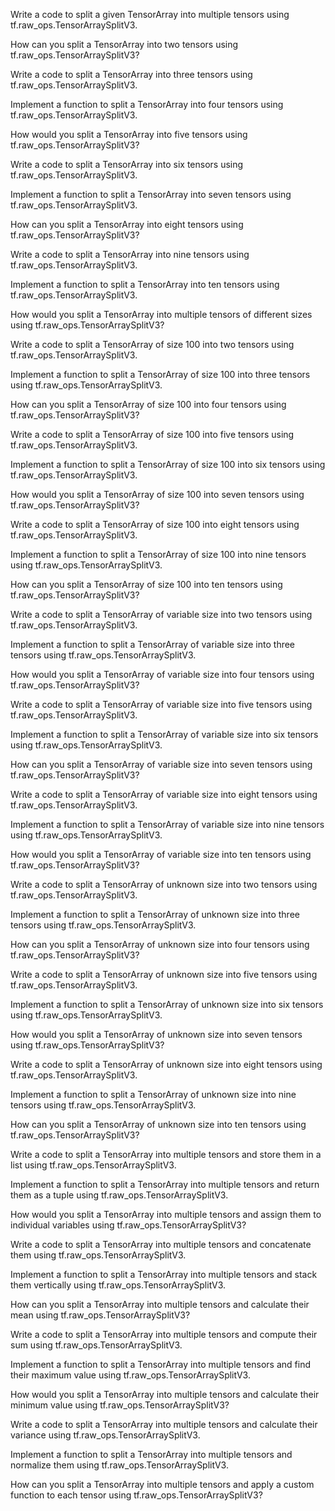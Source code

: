 Write a code to split a given TensorArray into multiple tensors using tf.raw_ops.TensorArraySplitV3.

How can you split a TensorArray into two tensors using tf.raw_ops.TensorArraySplitV3?

Write a code to split a TensorArray into three tensors using tf.raw_ops.TensorArraySplitV3.

Implement a function to split a TensorArray into four tensors using tf.raw_ops.TensorArraySplitV3.

How would you split a TensorArray into five tensors using tf.raw_ops.TensorArraySplitV3?

Write a code to split a TensorArray into six tensors using tf.raw_ops.TensorArraySplitV3.

Implement a function to split a TensorArray into seven tensors using tf.raw_ops.TensorArraySplitV3.

How can you split a TensorArray into eight tensors using tf.raw_ops.TensorArraySplitV3?

Write a code to split a TensorArray into nine tensors using tf.raw_ops.TensorArraySplitV3.

Implement a function to split a TensorArray into ten tensors using tf.raw_ops.TensorArraySplitV3.

How would you split a TensorArray into multiple tensors of different sizes using tf.raw_ops.TensorArraySplitV3?

Write a code to split a TensorArray of size 100 into two tensors using tf.raw_ops.TensorArraySplitV3.

Implement a function to split a TensorArray of size 100 into three tensors using tf.raw_ops.TensorArraySplitV3.

How can you split a TensorArray of size 100 into four tensors using tf.raw_ops.TensorArraySplitV3?

Write a code to split a TensorArray of size 100 into five tensors using tf.raw_ops.TensorArraySplitV3.

Implement a function to split a TensorArray of size 100 into six tensors using tf.raw_ops.TensorArraySplitV3.

How would you split a TensorArray of size 100 into seven tensors using tf.raw_ops.TensorArraySplitV3?

Write a code to split a TensorArray of size 100 into eight tensors using tf.raw_ops.TensorArraySplitV3.

Implement a function to split a TensorArray of size 100 into nine tensors using tf.raw_ops.TensorArraySplitV3.

How can you split a TensorArray of size 100 into ten tensors using tf.raw_ops.TensorArraySplitV3?

Write a code to split a TensorArray of variable size into two tensors using tf.raw_ops.TensorArraySplitV3.

Implement a function to split a TensorArray of variable size into three tensors using tf.raw_ops.TensorArraySplitV3.

How would you split a TensorArray of variable size into four tensors using tf.raw_ops.TensorArraySplitV3?

Write a code to split a TensorArray of variable size into five tensors using tf.raw_ops.TensorArraySplitV3.

Implement a function to split a TensorArray of variable size into six tensors using tf.raw_ops.TensorArraySplitV3.

How can you split a TensorArray of variable size into seven tensors using tf.raw_ops.TensorArraySplitV3?

Write a code to split a TensorArray of variable size into eight tensors using tf.raw_ops.TensorArraySplitV3.

Implement a function to split a TensorArray of variable size into nine tensors using tf.raw_ops.TensorArraySplitV3.

How would you split a TensorArray of variable size into ten tensors using tf.raw_ops.TensorArraySplitV3?

Write a code to split a TensorArray of unknown size into two tensors using tf.raw_ops.TensorArraySplitV3.

Implement a function to split a TensorArray of unknown size into three tensors using tf.raw_ops.TensorArraySplitV3.

How can you split a TensorArray of unknown size into four tensors using tf.raw_ops.TensorArraySplitV3?

Write a code to split a TensorArray of unknown size into five tensors using tf.raw_ops.TensorArraySplitV3.

Implement a function to split a TensorArray of unknown size into six tensors using tf.raw_ops.TensorArraySplitV3.

How would you split a TensorArray of unknown size into seven tensors using tf.raw_ops.TensorArraySplitV3?

Write a code to split a TensorArray of unknown size into eight tensors using tf.raw_ops.TensorArraySplitV3.

Implement a function to split a TensorArray of unknown size into nine tensors using tf.raw_ops.TensorArraySplitV3.

How can you split a TensorArray of unknown size into ten tensors using tf.raw_ops.TensorArraySplitV3?

Write a code to split a TensorArray into multiple tensors and store them in a list using tf.raw_ops.TensorArraySplitV3.

Implement a function to split a TensorArray into multiple tensors and return them as a tuple using tf.raw_ops.TensorArraySplitV3.

How would you split a TensorArray into multiple tensors and assign them to individual variables using tf.raw_ops.TensorArraySplitV3?

Write a code to split a TensorArray into multiple tensors and concatenate them using tf.raw_ops.TensorArraySplitV3.

Implement a function to split a TensorArray into multiple tensors and stack them vertically using tf.raw_ops.TensorArraySplitV3.

How can you split a TensorArray into multiple tensors and calculate their mean using tf.raw_ops.TensorArraySplitV3?

Write a code to split a TensorArray into multiple tensors and compute their sum using tf.raw_ops.TensorArraySplitV3.

Implement a function to split a TensorArray into multiple tensors and find their maximum value using tf.raw_ops.TensorArraySplitV3.

How would you split a TensorArray into multiple tensors and calculate their minimum value using tf.raw_ops.TensorArraySplitV3?

Write a code to split a TensorArray into multiple tensors and calculate their variance using tf.raw_ops.TensorArraySplitV3.

Implement a function to split a TensorArray into multiple tensors and normalize them using tf.raw_ops.TensorArraySplitV3.

How can you split a TensorArray into multiple tensors and apply a custom function to each tensor using tf.raw_ops.TensorArraySplitV3?